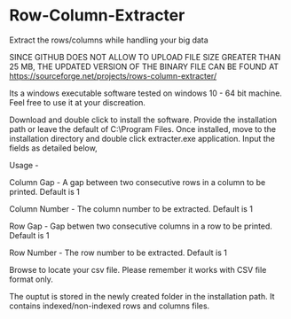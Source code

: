 # Row-Column-Extracter
Extract the rows/columns while handling your big data

SINCE GITHUB DOES NOT ALLOW TO UPLOAD FILE SIZE GREATER THAN 25 MB, THE UPDATED VERSION OF THE BINARY FILE CAN BE FOUND AT https://sourceforge.net/projects/rows-column-extracter/

Its a windows executable software tested on windows 10 - 64 bit machine. Feel free to use it at your discreation.

Download and double click to install the software. Provide the installation path or leave the default of C:\Program Files\. Once installed, move to the installation directory and double click extracter.exe application. Input the fields as detailed below,

Usage -

Column Gap - A gap between two consecutive rows in a column to be printed. Default is 1

Column Number - The column number to be extracted. Default is 1

Row Gap - Gap betwen two consecutive columns in a row to be printed. Default is 1

Row Number - The row number to be extracted. Default is 1

Browse to locate your csv file. Please remember it works with CSV file format only.

The ouptut is stored in the newly created folder in the installation path. It contains indexed/non-indexed rows and columns files.
